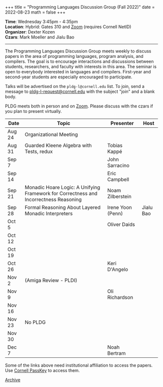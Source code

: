+++
title = "Programming Languages Discussion Group (Fall 2022)"
date = 2022-08-23
math = false
+++

**Time**: Wednesday 3:45pm - 4:35pm <br/>
**Location**: Hybrid: Gates 310 and [Zoom][] (requires Cornell NetID) <br/>
**Organizer**: Dexter Kozen <br/>
**Czars**: Mark Moeller and Jialu Bao

---

The Programming Languages Discussion Group meets weekly to discuss papers in the
area of programming languages, program analysis, and compilers. The goal is to
encourage interactions and discussions between students, researchers, and
faculty with interests in this area. The seminar is open to everybody interested
in languages and compilers. First-year and second-year students are especially encouraged to participate. 



Talks will be advertised on the `pldg-l@cornell.edu` list. To join, send a
message to [pldg-l-request@cornell.edu][join-pldg] with the subject "join" and a
blank body.

PLDG meets both in person and on [Zoom][]. Please discuss with the czars if you
plan to present virtually.


| Date    | Topic                  | Presenter      | Host |
|---------|------------------------|----------------|------|
| Aug 24  | Organizational Meeting |                |      |
| Aug 31  | Guarded Kleene Algebra with Tests, redux | Tobias Kappé |      |
| Sep 7   |                        | John Sarracino |      |
| Sep 14  |                        | Eric Campbell  |      |
| Sep 21  | Monadic Hoare Logic: A Unifying Framework for Correctness and Incorrectness Reasoning | Noam Zilberstein |      |
| Sep 28  | Formal Reasoning About Layered Monadic Interpreters | Irene Yoon (Penn) | Jialu Bao  |
| Oct 5   |                        | Oliver Daids   |      |
| Oct 12  |                        |                |      |
| Oct 19  |                        |                |      |
| Oct 26  |                        | Keri D'Angelo  |      |
| Nov 2   | (Amiga Review - PLDI)  |                |      |
| Nov 9   |                        | Oli Richardson |      |
| Nov 16  |                        |                |      |
| Nov 23  | No PLDG                |                |      |
| Nov 30  |                        |                |      |
| Dec 7   |                        | Noah Bertram   |      |


Some of the links above need institutional affiliation to access the papers.
Use [Cornell PassKey](https://www.library.cornell.edu/services/apps/passkey)
to access them.

[Archive](../)

[join-pldg]: mailto:pldg-l-request@cornell.edu?subject=join
[zoom]: https://cornell.zoom.us/j/231639869?pwd=UHNVcnY3ZXVydk5pcTRyQk5ncEhJZz09
